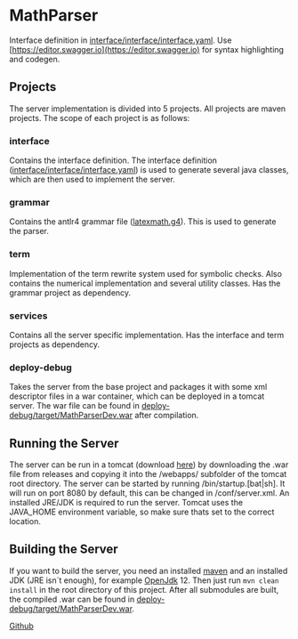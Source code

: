 # MathParser

Interface definition in [interface/interface/interface.yaml](./interface/interface/interface.yaml). Use [https://editor.swagger.io](https://editor.swagger.io) for syntax highlighting and codegen.

## Projects

The server implementation is divided into 5 projects. All projects are maven projects. The scope of each project is as follows:

### interface

Contains the interface definition. The interface definition ([interface/interface/interface.yaml](./interface/interface/interface.yaml)) is used to generate several java classes, which are then used to implement the server.

### grammar

Contains the antlr4 grammar file ([latexmath.g4](./grammar/src/main/antlr4/de/dralle/generated/antlr4/latexmath.g4)). This is used to generate the parser.

### term

Implementation of the term rewrite system used for symbolic checks. Also contains the numerical implementation and several utility classes. Has the grammar project as dependency.

### services

Contains all the server specific implementation. Has the interface and term projects as dependency.

### deploy-debug

Takes the server from the base project and packages it with some xml descriptor files in a war container, which can be deployed in a tomcat server. The war file can be found in [deploy-debug/target/MathParserDev.war](./deploy-debug/target/MathParserDev.war) after compilation.

## Running the Server

The server can be run in a tomcat (download [here](https://tomcat.apache.org/download-90.cgi)) by downloading the .war file from releases and copying it into the /webapps/ subfolder of the tomcat root directory. The server can be started by running /bin/startup.[bat|sh]. It will run on port 8080 by default, this can be changed in /conf/server.xml.
An installed JRE/JDK is required to run the server. Tomcat uses the JAVA_HOME environment variable, so make sure thats set to the correct location.

## Building the Server

If you want to build the server, you need an installed [maven](https://maven.apache.org/download.cgi) and an installed JDK (JRE isn´t enough), for example [OpenJdk](https://openjdk.java.net/) 12. Then just run ```mvn clean install``` in the root directory of this project. After all submodules are built, the compiled .war can be found in [deploy-debug/target/MathParserDev.war](./deploy-debug/target/MathParserDev.war).

[Github](https://github.com/nils91/mathparser/)